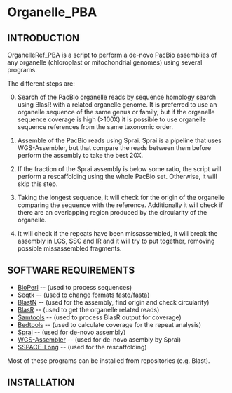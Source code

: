 # Organelle_PBA

INTRODUCTION
------------

OrganelleRef_PBA is a script to perform a de-novo PacBio assemblies of any 
organelle (chloroplast or mitochondrial genomes) using several programs. 

The different steps are:

0. Search of the PacBio organelle reads by sequence homology search using BlasR with a related organelle genome. It is preferred to use an organelle sequence of the same genus or family, but if the organelle sequence coverage is high (>100X) it is possible to use organelle sequence references from the same taxonomic order.

0. Assemble of the PacBio reads using Sprai. Sprai is a pipeline that uses WGS-Assembler, but that compare the reads between them before perform the assembly to take the best 20X.

0. If the fraction of the Sprai assembly is below some ratio, the script will perform a rescaffolding using the whole PacBio set. Otherwise, it will skip this step.

0. Taking the longest sequence, it will check for the origin of the organelle comparing the sequence with the reference. Additionally it will check if there are an overlapping region produced by the circularity of the organelle.

0. It will check if the repeats have been missassembled, it will break the assembly in LCS, SSC and IR and it will try to put together, removing possible missassembled fragments.


SOFTWARE REQUIREMENTS
---------------------

* [BioPerl](http://www.bioperl.org/wiki/Installing_BioPerl) -- (used to process sequences)
* [Seqtk](https://github.com/lh3/seqtk) -- (used to change formats fastq/fasta)
* [BlastN](https://blast.ncbi.nlm.nih.gov/Blast.cgi?PAGE_TYPE=BlastDocs&DOC_TYPE=Download) -- (used for the assembly, find origin and check circularity)
* [BlasR](https://github.com/PacificBiosciences/blasr/blob/master/README.INSTALL.md) -- (used to get the organelle related reads)
* [Samtools](http://samtools.sourceforge.net/) -- (used to process BlasR output for coverage)
* [Bedtools](http://bedtools.readthedocs.org/en/latest/) -- (used to calculate coverage for the repeat analysis)
* [Sprai](http://zombie.cb.k.u-tokyo.ac.jp/sprai/README.html) -- (used for de-novo assembly)
* [WGS-Assembler](http://wgs-assembler.sourceforge.net) -- (used for de-novo asembly by Sprai)
* [SSPACE-Long](http://www.baseclear.com/genomics/bioinformatics/basetools/SSPACE-longread) -- (used for the rescaffolding)

Most of these programs can be installed from repositories (e.g. Blast).


INSTALLATION
------------